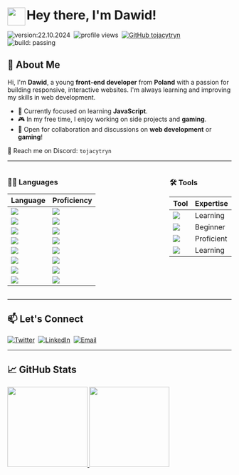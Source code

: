# <img src="https://user-images.githubusercontent.com/39513876/112366216-8cfe7400-8cfe-11eb-8116-7d3dbae20e97.gif" width="40" align="left"/> Hey there, I'm Dawid!

![version:22.10.2024](https://img.shields.io/badge/version-20.10.2024-informational)&nbsp;
![profile views](https://komarev.com/ghpvc/?username=tojacytryn)&nbsp;
[![GitHub tojacytryn](https://img.shields.io/github/followers/tojacytryn?label=follow&style=social)](https://github.com/tojacytryn)&nbsp;
![build: passing](https://img.shields.io/badge/build-passing-success)

## 👋 About Me

Hi, I'm **Dawid**, a young **front-end developer** from **Poland** with a passion for building responsive, interactive websites. I'm always learning and improving my skills in web development.

- 🌱 Currently focused on learning **JavaScript**.
- 🎮 In my free time, I enjoy working on side projects and **gaming**.
- 💬 Open for collaboration and discussions on **web development** or **gaming**!

📩 Reach me on Discord: `tojacytryn`

---

<div style="display: flex; justify-content: space-between;">
  <div style="display: inline-block; margin-right: 20px;">
    <h3>👨‍💻 Languages</h3>
    <table>
      <thead>
        <tr>
          <th>Language</th>
          <th>Proficiency</th>
        </tr>
      </thead>
      <tbody>
        <tr>
          <td><img src="https://img.shields.io/badge/-HTML-05122A?style=flat&logo=html5"></td>
          <td><img src="https://img.shields.io/badge/-90%25-darkgreen"></td>
        </tr>
        <tr>
          <td><img src="https://img.shields.io/badge/-CSS-05122A?style=flat&logo=css3&logoColor=1572B6"></td>
          <td><img src="https://img.shields.io/badge/-65%25-green"></td>
        </tr>
        <tr>
          <td><img src="https://img.shields.io/badge/-JavaScript-05122A?style=flat&logo=javascript"></td>
          <td><img src="https://img.shields.io/badge/-45%25-yellowgreen"></td>
        </tr>
        <tr>
          <td><img src="https://img.shields.io/badge/-SQL-05122A?style=flat&logo=postgresql"></td>
          <td><img src="https://img.shields.io/badge/-50%25-limegreen"></td>
        </tr>
        <tr>
          <td><img src="https://img.shields.io/badge/-Python-05122A?style=flat&logo=python"></td>
          <td><img src="https://img.shields.io/badge/-30%25-yellow"></td>
        </tr>
        <tr>
          <td><img src="https://img.shields.io/badge/php-05122A?style=flat&logo=PHP&logoColor=white"></td>
          <td><img src="https://img.shields.io/badge/-20%25-orange"></td>
        </tr>
        <tr>
          <td><img src="https://img.shields.io/badge/-C++-05122A?style=flat&logo=C%2B%2B&logoColor=00599C"></td>
          <td><img src="https://img.shields.io/badge/-10%25-red"></td>
        </tr>
        <tr>
          <td><img src="https://img.shields.io/badge/Java-05122A?style=flat&logo=openjdk&logoColor=white"></td>
          <td><img src="https://img.shields.io/badge/-5%25-darkred"></td>
        </tr>
      </tbody>
    </table>
  </div>

  <div style="display: inline-block;">
    <h3>🛠 Tools</h3>
    <table>
      <thead>
        <tr>
          <th>Tool</th>
          <th>Expertise</th>
        </tr>
      </thead>
      <tbody>
        <tr>
          <td><img src="https://img.shields.io/badge/-Git-05122A?style=flat&logo=git"></td>
          <td>Learning</td>
        </tr>
        <tr>
          <td><img src="https://img.shields.io/badge/-GitHub-05122A?style=flat&logo=github"></td>
          <td>Beginner</td>
        </tr>
        <tr>
          <td><img src="https://img.shields.io/badge/-VS%20Code-05122A?style=flat&logo=visual-studio-code&logoColor=007ACC"></td>
          <td>Proficient</td>
        </tr>
        <tr>
          <td><img src="https://img.shields.io/badge/-Figma-05122A?style=flat&logo=figma"></td>
          <td>Learning</td>
        </tr>
      </tbody>
    </table>
  </div>
</div>

---

## 📫 Let's Connect

[![Twitter](https://img.shields.io/badge/Twitter-05122A?logo=x)](https://x.com/tojacytryn/)&nbsp;
[![LinkedIn](https://img.shields.io/badge/-LinkedIn-05122A?style=flat&logo=linkedin)](https://www.linkedin.com/in/tojacytryn/)&nbsp;
[![Email](https://img.shields.io/badge/-Email-05122A?style=flat&logo=gmail)](mailto:pancytryn.dawid@gmail.com)&nbsp;

---

## 📈 GitHub Stats 
<a href="https://github.com/tojacytryn">
  <img height="180em" src="https://github-readme-stats.vercel.app/api?username=tojacytryn&show_icons=true&hide_border=true&theme=dark" />
  <img height="180em" src="https://github-readme-stats.vercel.app/api/top-langs/?username=tojacytryn&layout=compact&langs_count=8&hide_border=true&theme=dark" />
</a>
